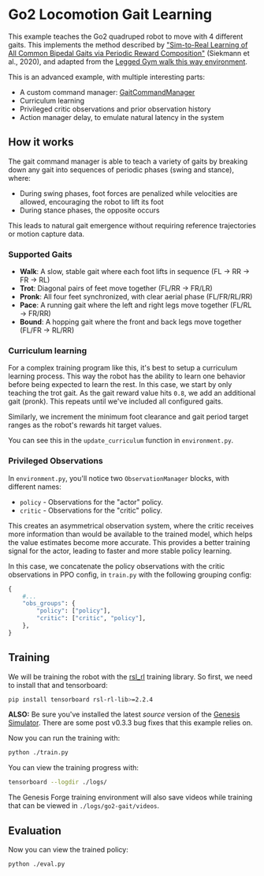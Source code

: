 # Go2 Locomotion Gait Learning

This example teaches the Go2 quadruped robot to move with 4 different gaits. This implements the method described by ["Sim-to-Real Learning of All Common Bipedal Gaits via Periodic Reward Composition"](https://arxiv.org/pdf/2011.01387) (Siekmann et al., 2020), and adapted from the [Legged Gym walk this way environment](https://github.com/lupinjia/genesis_lr/blob/2b44e231007ae89c7f2189f6858240ffae3e28dc/legged_gym/envs/go2/go2_wtw/go2_wtw.py).

This is an advanced example, with multiple interesting parts:

- A custom command manager: [GaitCommandManager](./gate_command_manager.py)
- Curriculum learning
- Privileged critic observations and prior observation history
- Action manager delay, to emulate natural latency in the system

## How it works

The gait command manager is able to teach a variety of gaits by breaking down any gait into sequences of periodic phases (swing and stance), where:

- During swing phases, foot forces are penalized while velocities are allowed, encouraging the robot to lift its foot
- During stance phases, the opposite occurs

This leads to natural gait emergence without requiring reference trajectories or motion capture data.

### Supported Gaits

- **Walk**: A slow, stable gait where each foot lifts in sequence (FL → RR → FR → RL)
- **Trot**: Diagonal pairs of feet move together (FL/RR → FR/LR)
- **Pronk**: All four feet synchronized, with clear aerial phase (FL/FR/RL/RR)
- **Pace**: A running gait where the left and right legs move together (FL/RL → FR/RR)
- **Bound**: A hopping gait where the front and back legs move together (FL/FR → RL/RR)

### Curriculum learning

For a complex training program like this, it's best to setup a curriculum learning process. This way the robot has the ability to learn one behavior before being expected to learn the rest. In this case, we start by only teaching the trot gait. As the gait reward value hits `0.8`, we add an additional gait (pronk). This repeats until we've included all configured gaits.

Similarly, we increment the minimum foot clearance and gait period target ranges as the robot's rewards hit target values.

You can see this in the `update_curriculum` function in `environment.py`.

### Privileged Observations

In `environment.py`, you'll notice two `ObservationManager` blocks, with different names:

- `policy` - Observations for the "actor" policy.
- `critic` - Observations for the "critic" policy.

This creates an asymmetrical observation system, where the critic receives more information than would be available to the trained model, which helps the value estimates become more accurate. This provides a better training signal for the actor, leading to faster and more stable policy learning.

In this case, we concatenate the policy observations with the critic observations in PPO config, in `train.py` with the following grouping config:

```python
{
    #...
    "obs_groups": {
        "policy": ["policy"],
        "critic": ["critic", "policy"],
    },
}
```

## Training

We will be training the robot with the [rsl_rl](https://github.com/leggedrobotics/rsl_rl) training library. So first, we need to install that and tensorboard:

```bash
pip install tensorboard rsl-rl-lib>=2.2.4
```

**ALSO:** Be sure you've installed the latest _source_ version of the [Genesis Simulator](https://github.com/Genesis-Embodied-AI/Genesis). There are some post v0.3.3 bug fixes that this example relies on. 

Now you can run the training with:

```bash
python ./train.py
```

You can view the training progress with:

```bash
tensorboard --logdir ./logs/
```

The Genesis Forge training environment will also save videos while training that can be viewed in `./logs/go2-gait/videos`.

## Evaluation

Now you can view the trained policy:

```bash
python ./eval.py
```
